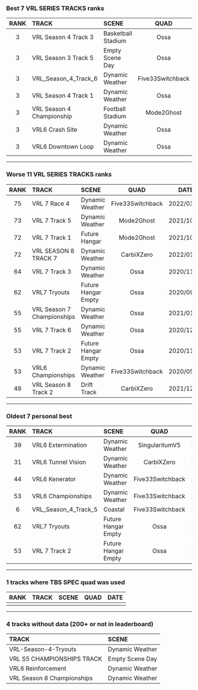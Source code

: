 ### Best 7 VRL SERIES TRACKS ranks
|RANK|TRACK|SCENE|QUAD|DATE|
|:---:|:---|:---|:---:|:---:|
|3|VRL Season 4 Track 3|Basketball Stadium|Ossa|2021/07/02|
|3|VRL Season 3 Track 5|Empty Scene Day|Ossa|2021/02/20|
|3|VRL_Season_4_Track_6|Dynamic Weather|Five33Switchback|2022/03/13|
|3|VRL Season 4 Track 1|Dynamic Weather|Ossa|2021/04/13|
|3|VRL Season 4 Championship|Football Stadium|Mode2Ghost|2021/09/04|
|3|VRL6 Crash Site|Dynamic Weather|Ossa|2021/07/28|
|3|VRL6 Downtown Loop|Dynamic Weather|Ossa|2021/07/28|
---
### Worse 11 VRL SERIES TRACKS ranks
|RANK|TRACK|SCENE|QUAD|DATE|
|:---:|:---|:---|:---:|:---:|
|75|VRL 7 Race 4|Dynamic Weather|Five33Switchback|2022/03/21|
|73|VRL 7 Track 5|Dynamic Weather|Mode2Ghost|2021/10/19|
|72|VRL 7 Track 1|Future Hangar|Mode2Ghost|2021/10/16|
|72|VRL SEASON 8 TRACK 7|Dynamic Weather|CarbiXZero|2022/01/22|
|64|VRL 7 Track 3|Dynamic Weather|Ossa|2020/11/21|
|62|VRL7 Tryouts|Future Hangar Empty|Ossa|2020/09/26|
|55|VRL Season 7 Championships|Dynamic Weather|Ossa|2021/01/02|
|55|VRL 7 Track 6|Dynamic Weather|Ossa|2020/12/19|
|53|VRL 7 Track 2|Future Hangar Empty|Ossa|2020/11/12|
|53|VRL6 Championships|Dynamic Weather|Five33Switchback|2020/05/01|
|48|VRL Season 8 Track 2|Drift Track|CarbiXZero|2021/12/21|
---
### Oldest 7 personal best
|RANK|TRACK|SCENE|QUAD|DATE|
|:---:|:---|:---|:---:|:---:|
|39|VRL6 Extermination|Dynamic Weather|SingularitumV5|2020/04/11|
|31|VRL6 Tunnel Vision|Dynamic Weather|CarbiXZero|2020/04/18|
|44|VRL6 Kenerator|Dynamic Weather|Five33Switchback|2020/04/23|
|53|VRL6 Championships|Dynamic Weather|Five33Switchback|2020/05/01|
|6|VRL_Season_4_Track_5|Coastal|Five33Switchback|2020/05/10|
|62|VRL7 Tryouts|Future Hangar Empty|Ossa|2020/09/26|
|53|VRL 7 Track 2|Future Hangar Empty|Ossa|2020/11/12|
---
### 1 tracks where TBS SPEC quad was used
|RANK|TRACK|SCENE|QUAD|DATE|
|:---:|:---|:---|:---:|:---:|
||||||
---
### 4 tracks without data (200+ or not in leaderboard)
|TRACK|SCENE|
|:---|:---|
|VRL-Season-4-Tryouts|Dynamic Weather|
|VRL S5 CHAMPIONSHIPS TRACK|Empty Scene Day|
|VRL6 Reinforcement|Dynamic Weather|
|VRL Season 8 Championships|Dynamic Weather|
